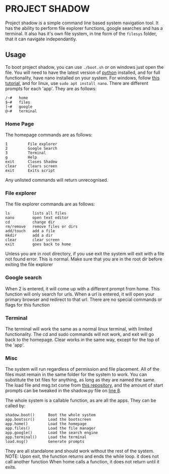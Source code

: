 # PROJECT SHADOW
Project shadow is a simple command line based system navigation tool.
It has the ability to perform file explorer functions, google searches and has a terminal.
It also has it's own file system, in tne form of the `filesys` folder, that it can navigate independantly.

## Usage

To boot project shadow, you can use `./boot.sh` or on windows just open the file. You will need to have the latest version of [python](https://www.python.org/downloads/) installed,
and for full functionality, have nano installed on your system. For windows, follow [this tutorial](https://anto.online/tips-and-tools/install-nano-text-editor-on-windows/), 
and for linux, use `sudo apt install nano`. There are different prompts for each 'app'. They are as follows:
```
/~#   home
$~#   files
]~#   google
@~#   terminal
```

### Home Page

The homepage commands are as follows:
```
1         File explorer
2         Google Search
3         Terminal
g         Help
exit      Closes Shadow
clear     Clears screen
exit      Exits script
```
Any unlisted commands will return unrecognised.

### File explorer

The file explorer commands are as follows:
```
ls          lists all files
nano        open text editor
cd          change dir
rm/remove   remove files or dirs
add/touch   add a file
mkdir       add a dir
clear       clear screen
exit        goes back to home
```
Unless you are in root directory, if you use exit the system will exit with a file not found error.
This is normal. Make sure that you are in the root dir before exiting the file explorer

### Google search

When 2 is entered, it will come up with a different prompt from home. This function will only search for urls.
When a url is entered, it will open your primary browser and redirect to that url. There are no special commands 
or flags for this function

### Terminal

The terminal will work the same as a normal linux terminal, with limited functionality. The cd and sudo commands will not work, 
and exit will go back to the homepage. Clear works in the same way, except for the top of the 'app'.

### Misc

The system will run regardless of permission and file placement. All of the files must remain in the same folder for the system to work.
You can substitute the txt files for anything, as long as they are named the same. The load file and msg.txt come from [this repository](https://github.com/voidarclabs/py.loadscr),
and the amount of start prompts can be tweaked in the shadow.py file on [line 8](https://github.com/voidarclabs/py.shadow/blob/main/shadow.py#L8).

The whole system is a callable function, as are all the apps. They can be called by:
```
shadow.boot()      Boot the whole system
app.bootscr()      Load the bootscreen
app.home()         Load the homepage
app.files()        Load the file manager
app.google()       Load the search engine
app.terminal()     Load the terminal
load.msg()         Generate prompts
```
They are all standalone and should work without the rest of the system. NOTE: Upon exit, the function returns and ends the while loop. it does not call another function
When home calls a function, it does not return until it exits.